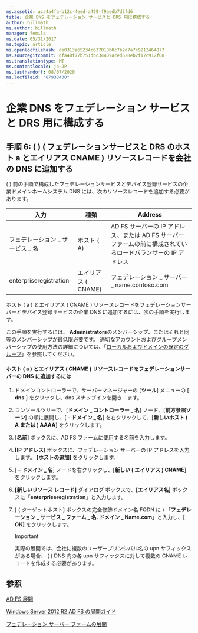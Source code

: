 ```yaml
---
ms.assetid: aca4a4fa-b12c-4eed-a499-f9aedb7d2fd6
title: 企業 DNS をフェデレーション サービスと DRS 用に構成する
author: billmath
ms.author: billmath
manager: femila
ms.date: 05/31/2017
ms.topic: article
ms.openlocfilehash: de0313a65234c637018b0c7b2d7a7c9212464077
ms.sourcegitcommit: dfa48f77b751dbc34409aced628eb2f17c912f08
ms.translationtype: MT
ms.contentlocale: ja-JP
ms.lasthandoff: 08/07/2020
ms.locfileid: "87938430"
---
```

# <a name="configure-corporate-dns-for-the-federation-service-and-drs"></a>企業 DNS をフェデレーション サービスと DRS 用に構成する

## <a name="step-6-add-a-host-a-and-alias-cname-resource-record-to-corporate-dns-for-the-federation-service-and-drs"></a>手順 6: \( \) \( フェデレーションサービスと DRS のホスト a とエイリアス CNAME \) リソースレコードを会社の DNS に追加する
\( \) 前の手順で構成したフェデレーションサービスとデバイス登録サービスの企業ドメインネームシステム DNS には、次のリソースレコードを追加する必要があります。

|入力|種類|Address|
|---------|--------|-----------|
|フェデレーション \_ サービス \_ 名|ホスト \( A\)|AD FS サーバーの IP アドレス、または AD FS サーバーファームの前に構成されているロードバランサーの IP アドレス|
|enterpriseregistration|エイリアス \( CNAME\)|フェデレーション \_ サーバー \_ name.contoso.com|

ホスト \( a \) とエイリアス \( CNAME \) リソースレコードをフェデレーションサーバーとデバイス登録サービスの企業 DNS に追加するには、次の手順を実行します。

この手順を実行するには、 **Administrators**のメンバーシップ、またはそれと同等のメンバーシップが最低限必要です。  適切なアカウントおよびグループメンバーシップの使用方法の詳細については、「[ローカルおよびドメインの既定のグループ](https://go.microsoft.com/fwlink/?LinkId=83477)」を参照してください。

#### <a name="to-add-a-host-a-and-alias-cname-resource-records-to-dns-for-your-federation-server"></a>ホスト \( a \) とエイリアス \( CNAME \) リソースレコードをフェデレーションサーバーの DNS に追加するには

1.  ドメインコントローラーで、サーバーマネージャーの [**ツール**] メニューの [ **dns** ] をクリックし、dns スナップインを開き \- ます。

2.  コンソールツリーで、[**ドメイン \_ コントローラー \_ 名**] ノード、[**前方参照ゾーン**] の順に展開し、[ \- **ドメイン \_ 名**] を右クリックして、[**新しいホスト \( A または \) AAAA**] をクリックします。

3.  [**名前**] ボックスに、AD FS ファームに使用する名前を入力します。

4.  **[IP アドレス]** ボックスに、フェデレーション サーバーの IP アドレスを入力します。 **[ホストの追加]** をクリックします。

5.  [ \- **ドメイン \_ 名**] ノードを右クリックし、[**新しい \( エイリアス \) CNAME**] をクリックします。

6.  **[新しいリソース レコード]** ダイアログ ボックスで、**[エイリアス名]** ボックスに「**enterpriseregistration**」と入力します。

7.  [ \( ターゲットホスト] ボックスの完全修飾ドメイン名 FQDN に \) 「**フェデレーション \_ サービス \_ ファーム \_ 名. ドメイン \_ Name.com**」と入力し、[ **OK]** をクリックします。

    > [!IMPORTANT]
    > 実際の展開では、会社に複数のユーザープリンシパル名の upn サフィックスがある場合、 \( \) DNS 内の各 upn サフィックスに対して複数の CNAME レコードを作成する必要があります。

## <a name="see-also"></a>参照

[AD FS 展開](../../ad-fs/AD-FS-Deployment.md)

[Windows Server 2012 R2 AD FS の展開ガイド](../../ad-fs/deployment/Windows-Server-2012-R2-AD-FS-Deployment-Guide.md)

[フェデレーション サーバー ファームの展開](../../ad-fs/deployment/Deploying-a-Federation-Server-Farm.md)


